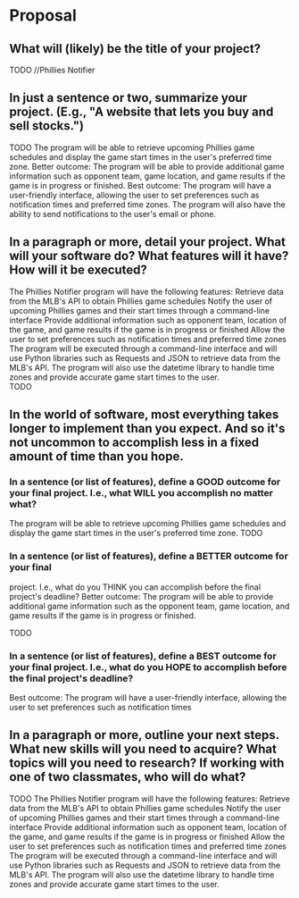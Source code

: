 # Proposal

## What will (likely) be the title of your project?

TODO //Phillies Notifier 

## In just a sentence or two, summarize your project. (E.g., "A website that lets you buy and sell stocks.")

TODO   The program will be able to retrieve upcoming Phillies game schedules and display the game start times in the user's preferred time zone.  Better outcome: The program will be able to provide additional game information such as opponent team, game location, and game results if the game is in progress or finished.  Best outcome: The program will
have a user-friendly interface, allowing the user to set preferences such as notification times and preferred time zones. The program will also have the ability
to send notifications to the user's email or phone.

## In a paragraph or more, detail your project. What will your software do? What features will it have? How will it be executed?
The Phillies Notifier program will have the following features:  Retrieve data from the MLB's API to obtain
Phillies game schedules Notify the user of upcoming Phillies games and their start times through a command-line interface Provide additional
information such as opponent team, location of the game, and game results if the game is in progress or finished Allow the user to set preferences such as notification times and preferred time zones
The program will be executed through a command-line interface and will use
Python libraries such as Requests and JSON to retrieve data from the MLB's API. The program will also use the datetime library to handle time zones and provide accurate game start times to the user.  
TODO


## In the world of software, most everything takes longer to implement than you expect. And so it's not uncommon to accomplish less in a fixed amount of time than you hope.

### In a sentence (or list of features), define a GOOD outcome for your final project. I.e., what WILL you accomplish no matter what?
The program will be able to retrieve upcoming Phillies game schedules and display
the game start times in the user's preferred time zone. 
TODO

### In a sentence (or list of features), define a BETTER outcome for your final 
project. I.e., what do you THINK you can accomplish before the final project's deadline?
Better outcome: The program will be able to provide additional game
information such as the opponent team, game location, and game results if the game
is in progress or finished. 


TODO

### In a sentence (or list of features), define a BEST outcome for your final project. I.e., what do you HOPE to accomplish before the final project's deadline?
Best outcome: The program will have a user-friendly interface, allowing the user to set preferences such as
notification times 



## In a paragraph or more, outline your next steps. What new skills will you need to acquire? What topics will you need to research? If working with one of two classmates, who will do what?

TODO
The Phillies Notifier program will have the following features:
 Retrieve data from the MLB's API to obtain Phillies game schedules Notify the user
    of upcoming Phillies games and their start times through a command-line
    interface Provide additional information such as opponent team, location of the
    game, and game results if the game is in progress or finished Allow the user
    to set preferences such as notification times and preferred time zones The program
    will be executed through a command-line interface and will use Python libraries such as Requests and JSON to retrieve data from the
    MLB's API.
    The program will also use the datetime library to handle time zones and provide accurate game start times to the user.  
